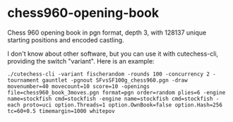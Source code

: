 chess960-opening-book
=====================

Chess 960 opening book in pgn format, depth 3, with 128137 unique starting positions and encoded castling.

I don't know about other software, but you can use it with cutechess-cli, providing the switch "variant". Here is an example:

`./cutechess-cli -variant fischerandom -rounds 100 -concurrency 2 -tournament gauntlet -pgnout SFvsSF100g_chess960.pgn -draw movenumber=40 movecount=10 score=10 -openings file=chess960_book_3moves.pgn format=pgn order=random plies=6 -engine name=stockfish cmd=stockfish -engine name=stockfish cmd=stockfish -each proto=uci option.Threads=1 option.OwnBook=false option.Hash=256 tc=60+0.5 timemargin=1000 whitepov`
